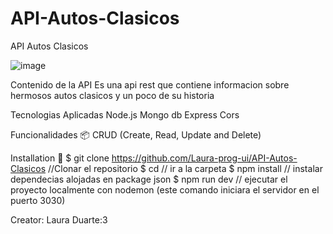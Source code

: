 # API-Autos-Clasicos
API Autos Clasicos


![image](https://user-images.githubusercontent.com/114039613/221217089-6deb8501-f893-4342-bb2e-be76c35f9597.png)


Contenido de la API Es una api rest que contiene informacion sobre hermosos autos clasicos y un poco de su historia

Tecnologias Aplicadas Node.js Mongo db Express Cors

Funcionalidades 📦 CRUD (Create, Read, Update and Delete)

Installation 🔧 $ git clone https://github.com/Laura-prog-ui/API-Autos-Clasicos //Clonar el repositorio $ cd // ir a la carpeta $ npm install // instalar dependecias alojadas en package json $ npm run dev // ejecutar el proyecto localmente con nodemon (este comando iniciara el servidor en el puerto 3030)

Creator: Laura Duarte:3
